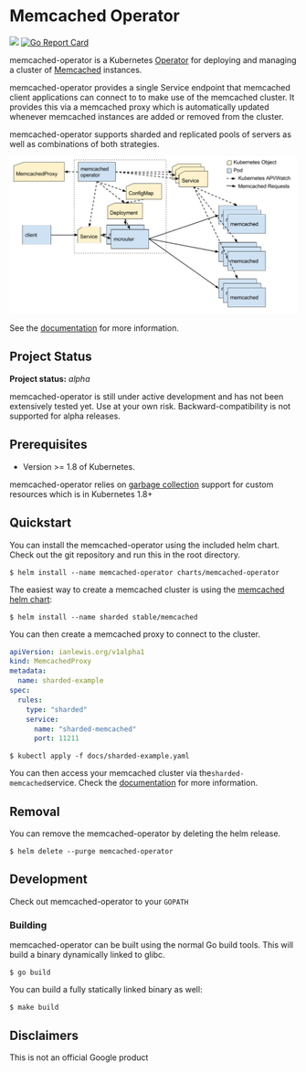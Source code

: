 # Memcached Operator

[![](https://images.microbadger.com/badges/image/ianmlewis/memcached-operator:v0.0.2.svg)](https://hub.docker.com/r/ianmlewis/memcached-operator/ "memcached-operator on Docker hub") [![Go Report Card](https://goreportcard.com/badge/github.com/ianlewis/memcached-operator)](https://goreportcard.com/report/github.com/ianlewis/memcached-operator)

memcached-operator is a Kubernetes [Operator](https://coreos.com/blog/introducing-operators.html) for deploying and managing a cluster of [Memcached](https://memcached.org/) instances.

memcached-operator provides a single Service endpoint that memcached client applications can connect to to make use of the memcached cluster. It provides this via a memcached proxy which is automatically updated whenever memcached instances are added or removed from the cluster.

memcached-operator supports sharded and replicated pools of servers as well as combinations of both strategies.

![diagram](docs/design.png)

See the [documentation](docs/) for more information.

## Project Status

**Project status:** *alpha* 

memcached-operator is still under active development and has not been extensively tested yet. Use at your own risk. Backward-compatibility is not supported for alpha releases.

## Prerequisites

* Version >= 1.8 of Kubernetes.

memcached-operator relies on [garbage collection](https://kubernetes.io/docs/concepts/workloads/controllers/garbage-collection/) support for custom resources which is in Kubernetes 1.8+

## Quickstart

You can install the memcached-operator using the included helm chart. Check out the git repository and run this in the root directory.

    $ helm install --name memcached-operator charts/memcached-operator

The easiest way to create a memcached cluster is using the [memcached helm chart](https://github.com/kubernetes/charts/tree/master/stable/memcached):

    $ helm install --name sharded stable/memcached

You can then create a memcached proxy to connect to the cluster.

[embedmd]:# (docs/sharded-example.yaml yaml /apiVersion/ $)
```yaml
apiVersion: ianlewis.org/v1alpha1
kind: MemcachedProxy
metadata:
  name: sharded-example
spec:
  rules:
    type: "sharded"
    service:
      name: "sharded-memcached"
      port: 11211
```

    $ kubectl apply -f docs/sharded-example.yaml

You can then access your memcached cluster via the`sharded-memcached`service. Check the [documentation](docs/) for more information.

## Removal

You can remove the memcached-operator by deleting the helm release.

    $ helm delete --purge memcached-operator

## Development

Check out memcached-operator to your `GOPATH`

### Building

memcached-operator can be built using the normal Go build tools. This will build a binary dynamically linked to glibc.

    $ go build

You can build a fully statically linked binary as well:

    $ make build

[//]: # (TODO: Include dependencies for running tests for vendored libraries in vendor)
[//]: # (TODO: Create end-to-end tests and instructions)

## Disclaimers

This is not an official Google product
